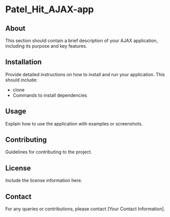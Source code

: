 # Patel_Hit_AJAX-app

## About
This section should contain a brief description of your AJAX application, including its purpose and key features.

## Installation
Provide detailed instructions on how to install and run your application. This should include:

- clone 
- Commands to install dependencies

## Usage
Explain how to use the application with examples or screenshots.

## Contributing
Guidelines for contributing to the project.

## License
Include the license information here.

## Contact
For any queries or contributions, please contact [Your Contact Information].
